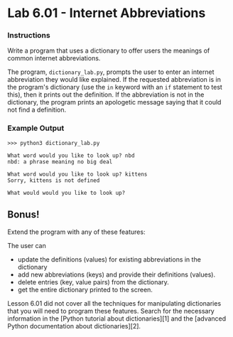 # Lab 6.01 - Internet Abbreviations

### Instructions
Write a program that uses a dictionary to offer users the meanings of common internet abbreviations.

The program, `dictionary_lab.py`, prompts the user to enter an internet abbreviation they would like explained.
If the requested abbreviation is in the program's dictionary (use the `in` keyword with an `if` statement to test this),
then it prints out the definition. If the abbreviation is not in the dictionary, the program prints an apologetic
message saying that it could not find a definition.

### Example Output

```
>>> python3 dictionary_lab.py

What word would you like to look up? nbd
nbd: a phrase meaning no big deal

What word would you like to look up? kittens
Sorry, kittens is not defined

What would would you like to look up? 
```

## Bonus!
Extend the program with any of these features:

The user can 
* update the definitions (values) for existing abbreviations in the dictionary
* add new abbreviations (keys) and provide their definitions (values).
* delete entries (key, value pairs) from the dictionary.
* get the entire dictionary printed to the screen.

Lesson 6.01 did not cover all the techniques for manipulating dictionaries that you will need to program these features.
Search for the necessary information in the [Python tutorial about dictionaries][1] and the
[advanced Python documentation about dictionaries][2].

[Dictionaries]: https://docs.python.org/3/tutorial/datastructures.html#dictionaries
[Types Mapping]: https://docs.python.org/3/library/stdtypes.html#typesmapping
